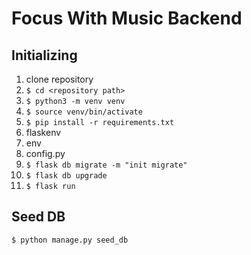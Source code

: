 # Focus With Music Backend


## Initializing
1. clone repository
2. `$ cd <repository path>`
3. `$ python3 -m venv venv`
4. `$ source venv/bin/activate`
5. `$ pip install -r requirements.txt`
6. flaskenv 
7. env 
8. config.py
9. `$ flask db migrate -m "init migrate"`
10. `$ flask db upgrade`
11. `$ flask run` 

## Seed DB
`$ python manage.py seed_db`
